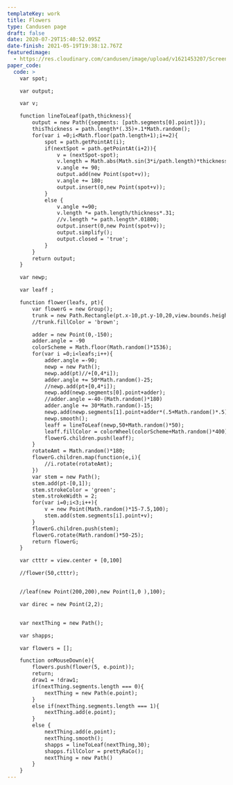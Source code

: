 ```yaml
---
templateKey: work
title: Flowers
type: Candusen page
draft: false
date: 2020-07-29T15:40:52.095Z
date-finish: 2021-05-19T19:38:12.767Z
featuredimage:
  - https://res.cloudinary.com/candusen/image/upload/v1621453207/Screen_Shot_2021-05-19_at_3.39.52_PM_y5hpzu.png
paper_code:
  code: >
    var spot;

    var output;

    var v;

    function lineToLeaf(path,thickness){
    	output = new Path({segments: [path.segments[0].point]});
    	thisThickness = path.length*(.35)+.1*Math.random();
    	for(var i =0;i<Math.floor(path.length+1);i+=2){
    		spot = path.getPointAt(i);
    		if(nextSpot = path.getPointAt(i+2)){
    			v = (nextSpot-spot);
    			v.length = Math.abs(Math.sin(3*i/path.length)*thickness);
    			v.angle += 90;
    			output.add(new Point(spot+v));
    			v.angle += 180;
    			output.insert(0,new Point(spot+v));
    		}
    		else {
    			v.angle +=90;
    			v.length *= path.length/thickness*.31;
    			//v.length *= path.length*.01800;
    			output.insert(0,new Point(spot+v));
    			output.simplify();
    			output.closed = 'true';
    		}
    	}
    	return output;
    }

    var newp;

    var leaff ;

    function flower(leafs, pt){
    	var flowerG = new Group();
    	trunk = new Path.Rectangle(pt.x-10,pt.y-10,20,view.bounds.height-pt.y);
    	//trunk.fillColor = 'brown';

    	adder = new Point(0,-150);
    	adder.angle = -90
    	colorScheme = Math.floor(Math.random()*1536);
    	for(var i =0;i<leafs;i++){
    		adder.angle =-90;
    		newp = new Path();
    		newp.add(pt)//+[0,4*i]);
    		adder.angle += 50*Math.random()-25;
    		//newp.add(pt+[0,4*i]);
    		newp.add(newp.segments[0].point+adder);
    		//adder.angle =-40-(Math.random()*180)
    		adder.angle += 30*Math.random()-15;
    		newp.add(newp.segments[1].point+adder*(.5+Math.random()*.5));
    		newp.smooth();
    		leaff = lineToLeaf(newp,50+Math.random()*50);
    		leaff.fillColor = colorWheel(colorScheme+Math.random()*400);//prettyRaCo();
    		flowerG.children.push(leaff);
    	}
    	rotateAmt = Math.random()*180;
    	flowerG.children.map(function(e,i){
    		//i.rotate(rotateAmt);
    	})
    	var stem = new Path();
    	stem.add(pt-[0,1]);
    	stem.strokeColor = 'green';
    	stem.strokeWidth = 2;
    	for(var i=0;i<3;i++){
    		v = new Point(Math.random()*15-7.5,100);
    		stem.add(stem.segments[i].point+v);
    	}
    	flowerG.children.push(stem);
    	flowerG.rotate(Math.random()*50-25);
    	return flowerG;
    }

    var ctttr = view.center + [0,100]

    //flower(50,ctttr);


    //leaf(new Point(200,200),new Point(1,0	),100);

    var direc = new Point(2,2);


    var nextThing = new Path();

    var shapps;

    var flowers = [];

    function onMouseDown(e){
    	flowers.push(flower(5, e.point));
    	return;
    	draw1 = !draw1;
    	if(nextThing.segments.length === 0){
    		nextThing = new Path(e.point);
    	}
    	else if(nextThing.segments.length === 1){
    		nextThing.add(e.point);
    	}
    	else {
    		nextThing.add(e.point);
    		nextThing.smooth();
    		shapps = lineToLeaf(nextThing,30);
    		shapps.fillColor = prettyRaCo();
    		nextThing = new Path()
    	}
    }
---
```

